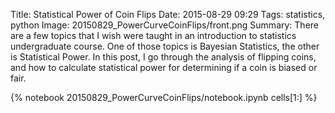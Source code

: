 Title: Statistical Power of Coin Flips
Date: 2015-08-29 09:29
Tags: statistics, python
Image: 20150829_PowerCurveCoinFlips/front.png
Summary: There are a few topics that I wish were taught in an introduction to statistics undergraduate course. One of those topics is Bayesian Statistics, the other is Statistical Power. In this post, I go through the analysis of flipping coins, and how to calculate statistical power for determining if a coin is biased or fair.

{% notebook 20150829_PowerCurveCoinFlips/notebook.ipynb cells[1:] %}
